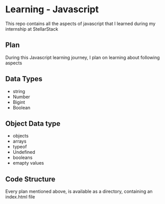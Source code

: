 # Learning - Javascript
This repo contains all the aspects of javascript that I learned during my internship at StellarStack

## Plan
During this Javascript learning journey, I plan on learning about following aspects

## Data Types
  - string
 - Number
 - Bigint
 - Boolean
## Object Data type
- objects 
- arrays
- typeof
- Undefined
- booleans
- emapty values

## Code Structure
Every plan mentioned above, is available as a directory, containing an index.html file


